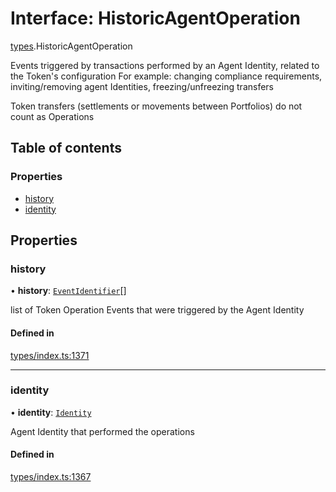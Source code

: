 # Interface: HistoricAgentOperation

[types](../wiki/types).HistoricAgentOperation

Events triggered by transactions performed by an Agent Identity, related to the Token's configuration
  For example: changing compliance requirements, inviting/removing agent Identities, freezing/unfreezing transfers

Token transfers (settlements or movements between Portfolios) do not count as Operations

## Table of contents

### Properties

- [history](../wiki/types.HistoricAgentOperation#history)
- [identity](../wiki/types.HistoricAgentOperation#identity)

## Properties

### history

• **history**: [`EventIdentifier`](../wiki/types.EventIdentifier)[]

list of Token Operation Events that were triggered by the Agent Identity

#### Defined in

[types/index.ts:1371](https://github.com/PolymathNetwork/polymesh-sdk/blob/49113a20/src/types/index.ts#L1371)

___

### identity

• **identity**: [`Identity`](../wiki/api.entities.Identity.Identity)

Agent Identity that performed the operations

#### Defined in

[types/index.ts:1367](https://github.com/PolymathNetwork/polymesh-sdk/blob/49113a20/src/types/index.ts#L1367)

